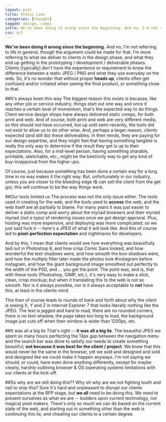 ```yaml
---
layout: post
title: Static Lies
categories: [thought]
tagged: design, comps
intro: We've been doing it wrong since the beginning. And no, I'm not referring to life in general, though the argument could be made for that. I'm more referring to what we deliver to clients in the design phase, and what they end up getting in the prototyping / development / deliverable phases.
css: art
---
```


**We've been doing it wrong since the beginning.** And no, I'm not referring to life in general, though the argument could be made for that. I'm more referring to what we deliver to clients in the design phase, and what they end up getting in the prototyping / development / deliverable phases. Clients [typically] don't have the experience or requirement to know the difference between a static JPEG / PNG and what they use everyday on the web. So, it's no wonder that without proper **heads up**, clients often get confused and/or irritated when seeing the final product, or something close to that.

##It's always been this way
The biggest reason this exists is because, like any other job or service industry, things start out one way and once it reaches a certain level of momentum, that's the expected way to do things. Client service design shops have always delivered static comps, for both print and web. And of course, both print and web are very different media, so this should not have occurred, but up until semi-recently, the tools did not exist to allow us to do other wise. And, perhaps a larger reason, clients expected (and still do) these deliverables. In their minds, they are paying for our design expertise, and they might feel that having something tangible is really the only way to determine if the result they get is up to their expectations. Also, for a mid-level person, having something sharable, printable, sketchable, etc., might be the best/only way to get any kind of buy-in/approval from the higher ups.

Of course, just because something has been done a certain way for a long time in no way makes it the right way. But, unfortunately in our industry, unless you are closer to the bleeding edge (& can sell the client from the get go), this will continue to be the way things work.

##Our tools limited us
The process was not the only issue either. The tools used in creating for the web, and the tools used to **access** the web, and the web itself are all partially to blame. For many years it was just easier to deliver a static comp and worry about the myriad browsers and their myriad myriad _(not a typo)_ of rendering issues once we got design approval. Plus, hosting was more expensive, and deploying was more complicated; so we just said fuck it -- here's a JPEG of what it will look like. And this of course led to **pixel-perfection expectation** and nightmares for developers.

And by this, I mean that clients would see how everything was beautifully laid out in Photoshop 6, and how crisp Comic Sans looked, and how wonderful the text-shadows were, and how smooth the box-shadows were, and how the multiply filter later made the photos look #instagram before instagram, and how the giant background image smoothed out perfectly to the width of the PSD, and ... you get the point. The point was, and is, that with these tools (Photoshop, GIMP, etc.), it's very easy to make a slick, clean, crisp mockup; but when it translating this to the web is not so smooth. Nor is it always possible, nor is it always acceptable to **not** have this, at least in the clients mind.

This then of course leads to rounds of back and forth about why the client is seeing X, Y and Z in Internet Explorer 7 that looks literally nothing like the JPEG. The text is jagged and hard to read, there are no rounded corners, there is no text-shadow, the page takes too long to load, the background image just cuts off when their window is wider than 1200px, etc.

##It was all a big lie
That's right -- **it was all a big lie**. The beautiful JPEG we spent so many hours perfecting the 13px gap between the navigation menu and the search bar was done to satisfy our needs to create something beautiful; **not because it was best for the client / project**. We knew that this would never be the same in the browser, yet we sold and designed and sold and designed like we could make it happen anyways. I'm not saying we should, or could, have even done anything differently, except for maybe clearly, harshly outlining browser & OS (operating system) limitations with our clients at the kick-off.

##So why are we still doing this??
Why oh why are we not fighting tooth and nail to stop this? Sure it's hard and unpleasant to disrupt our clients expectations at the RFP stage, but **we all** need to be doing this. We need to present ourselves as what we are -- builders upon current technology, not magical pixel makers. There's only so much we can do based on the current state of the web, and starting out in something other than the web is continuing this lie, and cheating our clients to a certain degree.